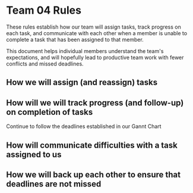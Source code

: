 # Team 04 Rules

These rules establish how our team will assign tasks,
track progress on each task, and communicate with each other 
when a member is unable to complete a task that has been assigned to that member.

This document helps individual members understand the team's expectations,
and will hopefully lead to productive team work with fewer conflicts
and missed deadlines.

## How we will assign (and reassign) tasks



## How will we will track progress (and follow-up) on completion of tasks
Continue to follow the deadlines established in our Gannt Chart 


## How will communicate difficulties with a task assigned to us



## How we will back up each other to ensure that deadlines are not missed






